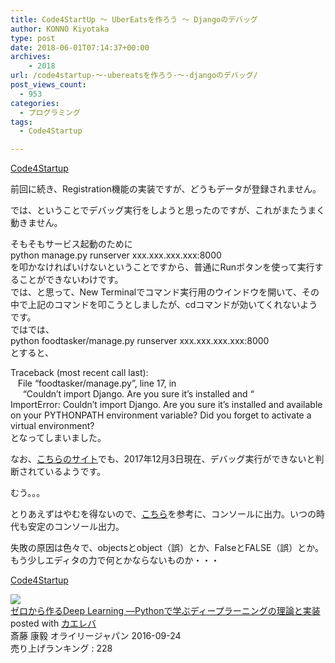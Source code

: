 ```yaml
---
title: Code4StartUp ～ UberEatsを作ろう ～ Djangoのデバッグ
author: KONNO Kiyotaka
type: post
date: 2018-06-01T07:14:37+00:00
archives:
    - 2018
url: /code4startup-～-ubereatsを作ろう-～-djangoのデバッグ/
post_views_count:
  - 953
categories:
  - プログラミング
tags:
  - Code4Startup

---
```

<a href="https://code4startup.com/?ref=kiyotakakonno" target="_blank">Code4Startup</a>

前回に続き、Registration機能の実装ですが、どうもデータが登録されません。

では、ということでデバッグ実行をしようと思ったのですが、これがまたうまく動きません。

そもそもサービス起動のために  
python manage.py runserver xxx.xxx.xxx.xxx:8000  
を叩かなければいけないということですから、普通にRunボタンを使って実行することができないわけです。  
では、と思って、New Terminalでコマンド実行用のウインドウを開いて、その中で上記のコマンドを叩こうとしましたが、cdコマンドが効いてくれないようです。  
ではでは、  
python foodtasker/manage.py runserver xxx.xxx.xxx.xxx:8000  
とすると、

Traceback (most recent call last):  
&nbsp;&nbsp; File &#8220;foodtasker/manage.py&#8221;, line 17, in <module>  
&nbsp;&nbsp;&nbsp;&nbsp; &#8220;Couldn&#8217;t import Django. Are you sure it&#8217;s installed and &#8220;  
ImportError: Couldn&#8217;t import Django. Are you sure it&#8217;s installed and available on your PYTHONPATH environment variable? Did you forget to activate a virtual environment?  
となってしまいました。

なお、<a href="https://tech-joho.info/aws-cloud9%E3%81%A7python%E9%96%8B%E7%99%BA%E3%81%99%E3%82%8B%E6%BA%96%E5%82%99/" target="_blank">こちらのサイト</a>でも、2017年12月3日現在、デバッグ実行ができないと判断されているようです。

むう。。。

とりあえずはやむを得ないので、<a href="https://qiita.com/NoriakiOshita/items/7716c6e46338768467eb" target="_blank">こちら</a>を参考に、コンソールに出力。いつの時代も安定のコンソール出力。

失敗の原因は色々で、objectsとobject（誤）とか、FalseとFALSE（誤）とか。  
もう少しエディタの力で何とかならないものか・・・

<a href="https://code4startup.com/?ref=kiyotakakonno" target="_blank">Code4Startup</a>



<div class="kaerebalink-box">
  <div class="kaerebalink-image">
    <a href="https://www.amazon.co.jp/exec/obidos/ASIN/4873117585/jqinglong-22/" target="_blank"><img style="border: currentcolor; border-image: none;" src="https://i1.wp.com/images-fe.ssl-images-amazon.com/images/I/512ru2i5gyL._SL160_.jpg?ssl=1" data-recalc-dims="1" /></a>
  </div>
  
  <div class="kaerebalink-info">
    <div class="kaerebalink-name">
      <a href="https://www.amazon.co.jp/exec/obidos/ASIN/4873117585/jqinglong-22/" target="_blank">ゼロから作るDeep Learning ―Pythonで学ぶディープラーニングの理論と実装</a>
    </div>
    <div class="kaerebalink-powered-date">
      posted with <a href="https://kaereba.com" target="_blank" rel="nofollow">カエレバ</a>
    </div>
    <div class="kaerebalink-detail">
      斎藤 康毅 オライリージャパン 2016-09-24
    </div>
    <div class="kaerebalink-rank">
      <div class="kaerebalink-salesranking" style="margin-bottom: 5px;">
        売り上げランキング : 228
      </div>
    </div>
  </div>
  
  <div class="kaerebalink-footer">
  </div>
  
  <div class="kaerebalink-footer" style="clear: left;">
  </div>
</div>